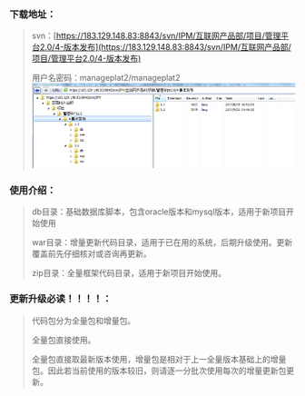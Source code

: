 ### 下载地址：

> svn：[https://183.129.148.83:8843/svn/IPM/互联网产品部/项目/管理平台2.0/4-版本发布](https://183.129.148.83:8843/svn/IPM/互联网产品部/项目/管理平台2.0/4-版本发布)
>
> 用户名密码：manageplat2/manageplat2![](/assets/code_download.png)

### 使用介绍：

> db目录：基础数据库脚本，包含oracle版本和mysql版本，适用于新项目开始使用
>
> war目录：增量更新代码目录，适用于已在用的系统，后期升级使用。更新覆盖前先仔细核对或咨询再更新。
>
> zip目录：全量框架代码目录，适用于新项目开始使用。

### 更新升级必读！！！！：

> 代码包分为全量包和增量包。
>
> 全量包直接使用。
>
> 全量包直接取最新版本使用，增量包是相对于上一全量版本基础上的增量包。因此若当前使用的版本较旧，则请逐一分批次使用每次的增量更新包更新。



